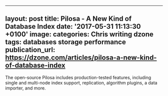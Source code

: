   - --
layout: post
title: Pilosa - A New Kind of Database Index
date: '2017-05-31 11:13:30 +0100'
image:
categories: Chris writing dzone
tags: databases storage performance
publication_url: https://dzone.com/articles/pilosa-a-new-kind-of-database-index
---

The open-source Pilosa includes production-tested features, including single and multi-node index support, replication, algorithm plugins, a data importer, and more.
